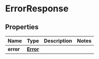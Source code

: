 
# ErrorResponse

## Properties
| Name | Type | Description | Notes |
| ------------ | ------------- | ------------- | ------------- |
| **error** | [**Error**](Error.md) |  |  |




